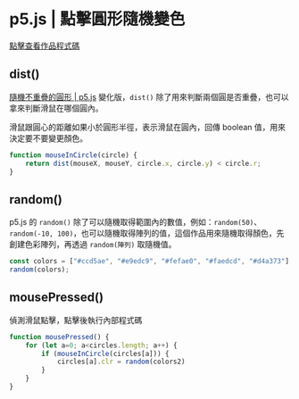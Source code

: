 # p5.js | 點擊圓形隨機變色
<a href="https://openprocessing.org/sketch/2235771" target="_blank">點擊查看作品程式碼</a>

## dist()
[隨機不重疊的圓形 | p5.js](./no_overlay_circle.md) 變化版，`dist()` 除了用來判斷兩個圓是否重疊，也可以拿來判斷滑鼠在哪個圓內。

滑鼠跟圓心的距離如果小於圓形半徑，表示滑鼠在圓內，回傳 boolean 值，用來決定要不要變更顏色。
```js
function mouseInCircle(circle) {
	return dist(mouseX, mouseY, circle.x, circle.y) < circle.r;
}
```

## random()
p5.js 的 `random()` 除了可以隨機取得範圍內的數值，例如：`random(50)`、`random(-10, 100)`，也可以隨機取得陣列的值，這個作品用來隨機取得顏色，先創建色彩陣列，再透過 `random(陣列)` 取隨機值。
```js
const colors = ["#ccd5ae", "#e9edc9", "#fefae0", "#faedcd", "#d4a373"];
random(colors);
```

## mousePressed()
偵測滑鼠點擊，點擊後執行內部程式碼
```js
function mousePressed() {
	for (let a=0; a<circles.length; a++) {
		if (mouseInCircle(circles[a])) {
			circles[a].clr = random(colors2)
		} 
	}
}
```